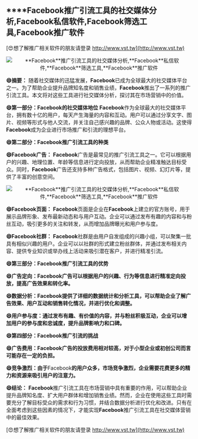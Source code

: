 ## ****Facebook**推广引流工具的社交媒体分析,**Facebook**私信软件,**Facebook**筛选工具,**Facebook**推广软件**

[😍想了解推广相关软件的朋友请登录 http://www.vst.tw](http://www.vst.tw)

 <center><img src="https://vst.tw/MP4/tuiguang/png/3.png" alt="**Facebook**推广引流工具的社交媒体分析,**Facebook**私信软件,**Facebook**筛选工具,**Facebook**推广软件"></center>

**😄摘要：**
随着社交媒体的迅猛发展，**Facebook**已成为全球最大的社交媒体平台之一。为了帮助企业提升品牌知名度和销售业绩，**Facebook**推出了一系列的推广引流工具。本文将对这些工具进行社交媒体分析，探讨其在市场营销中的价值。

**😄第一部分：**Facebook**的社交媒体地位**
**Facebook**作为全球最大的社交媒体平台，拥有数十亿的用户，每天产生海量的内容和互动。用户可以通过分享文字、图片、视频等形式与他人交流，并关注自己感兴趣的品牌、公众人物或活动。这使得**Facebook**成为企业进行市场推广和引流的理想平台。

**😄第二部分：**Facebook**推广引流工具的种类**

**😄**Facebook**广告：**
**Facebook**广告是最常见的推广引流工具之一。它可以根据用户的兴趣、地理位置、年龄等信息进行定向投放，从而帮助企业精准触达目标受众。同时，**Facebook**广告还支持多种广告格式，包括图片、视频、幻灯片等，提供了丰富的创意空间。

 <center><img src="https://vst.tw/MP4/tuiguang/png/6.png" alt="**Facebook**推广引流工具的社交媒体分析,**Facebook**私信软件,**Facebook**筛选工具,**Facebook**推广软件"></center>

**😄**Facebook**页面：**
**Facebook**页面是企业在**Facebook**上建立的官方账号，用于展示品牌形象、发布最新动态和与用户互动。企业可以通过发布有趣的内容和与粉丝互动，吸引更多的关注和转发，从而增加品牌曝光和用户参与度。

**😄**Facebook**社群：**
**Facebook**社群是由用户自发组成的兴趣小组，可以聚集一批具有相似兴趣的用户。企业可以以社群的形式建立粉丝群体，并通过发布相关内容、提供专业知识或举办线上活动来吸引潜在客户，并进行精准引流。

**😄第三部分：**Facebook**推广引流工具的优势**

**😄广告定向：**Facebook**广告可以根据用户的兴趣、行为等信息进行精准定向投放，提高广告效果和转化率。**

**😄数据分析：**Facebook**提供了详细的数据统计和分析工具，可以帮助企业了解广告效果、用户互动和销售转化情况，并进行优化和调整。**

**😄用户参与度：通过发布有趣、有价值的内容，并与粉丝积极互动，企业可以增加用户的参与度和忠诚度，提升品牌影响力和口碑。**

**😄第四部分：**Facebook**推广引流的挑战**

**😄广告费用：**Facebook**广告的投放费用相对较高，对于小型企业或初创公司而言可能存在一定的负担。**

**😄竞争激烈：由于**Facebook**的用户众多，市场竞争激烈，企业需要花费更多的精力和资源来吸引用户的注意力。**

**😄结论：**
**Facebook**推广引流工具在市场营销中具有重要的作用，可以帮助企业提升品牌知名度、扩大用户群体和增加销售业绩。然而，企业在使用这些工具时需要充分了解目标受众的需求和行为习惯，并结合数据分析进行优化和改进。只有在全面考虑到这些因素的情况下，才能实现**Facebook**推广引流工具在社交媒体营销中的最佳效果。

[😍想了解推广相关软件的朋友请登录 http://www.vst.tw](http://www.vst.tw)



